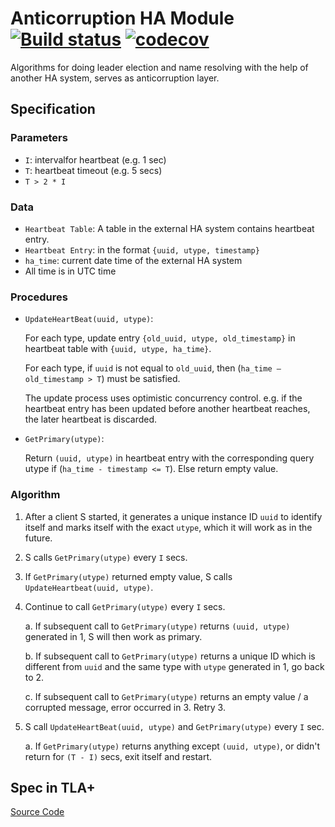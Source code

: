 # Anticorruption HA Module [![Build status](https://ci.appveyor.com/api/projects/status/37ngnmo4eibw42rg/branch/develop?svg=true)](https://ci.appveyor.com/project/amat27/ha-module/branch/develop) [![codecov](https://codecov.io/gh/amat27/ha-module/branch/develop/graph/badge.svg)](https://codecov.io/gh/amat27/ha-module)
Algorithms for doing leader election and name resolving with the help of another HA system, serves as anticorruption layer.

## Specification

### Parameters
 - `I`: intervalfor heartbeat (e.g. 1 sec)
 - `T`: heartbeat timeout (e.g. 5 secs)
 - `T > 2 * I`

### Data
 - `Heartbeat Table`: A table in the external HA system contains heartbeat entry.
 - `Heartbeat Entry`: in the format `{uuid, utype, timestamp}`
 - `ha_time`: current date time of the external HA system
 - All time is in UTC time

### Procedures
 - `UpdateHeartBeat(uuid, utype)`:
   
   For each type, update entry `{old_uuid, utype, old_timestamp}` in heartbeat table with `{uuid, utype, ha_time}`.

   For each type, if `uuid` is not equal to `old_uuid`, then (`ha_time – old_timestamp > T`) must be satisfied.

   The update process uses optimistic concurrency control. e.g. if the heartbeat entry has been updated before another heartbeat reaches, the later heartbeat is discarded.

 - `GetPrimary(utype)`:

   Return `(uuid, utype)` in heartbeat entry with the corresponding query utype if (`ha_time - timestamp <= T`). Else return empty value.

### Algorithm
1. After a client S started, it generates a unique instance ID `uuid` to identify itself and marks itself with the exact `utype`, which it will work as in the future.

2. S calls `GetPrimary(utype)` every `I` secs.

3. If `GetPrimary(utype)` returned empty value, S calls `UpdateHeartbeat(uuid, utype)`.

4. Continue to call `GetPrimary(utype)` every `I` secs.

    a. If subsequent call to `GetPrimary(utype)` returns `(uuid, utype)` generated in 1, S will then work as primary.

    b. If subsequent call to `GetPrimary(utype)` returns a unique ID which is different from `uuid` and the same type with `utype` generated in 1, go back to 2.

    c. If subsequent call to `GetPrimary(utype)` returns an empty value / a corrupted message, error occurred in 3. Retry 3.

5. S call `UpdateHeartBeat(uuid, utype)` and `GetPrimary(utype)` every `I` sec.

    a. If `GetPrimary(utype)` returns anything except `(uuid, utype)`, or didn't return for `(T - I)` secs, exit itself and restart.



## Spec in TLA+

[Source Code](hpcha.tla)
